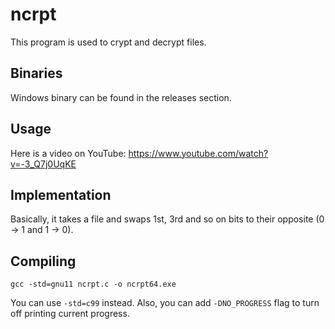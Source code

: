 # ncrpt

This program is used to crypt and decrypt files.

## Binaries

Windows binary can be found in the releases section.

## Usage

Here is a video on YouTube: https://www.youtube.com/watch?v=-3_Q7j0UqKE

## Implementation

Basically, it takes a file and swaps 1st, 3rd and so on bits to their opposite (0 -> 1 and 1 -> 0).

## Compiling

`gcc -std=gnu11 ncrpt.c -o ncrpt64.exe`

You can use `-std=c99` instead. Also, you can add `-DNO_PROGRESS` flag to turn off printing 
current progress. 
